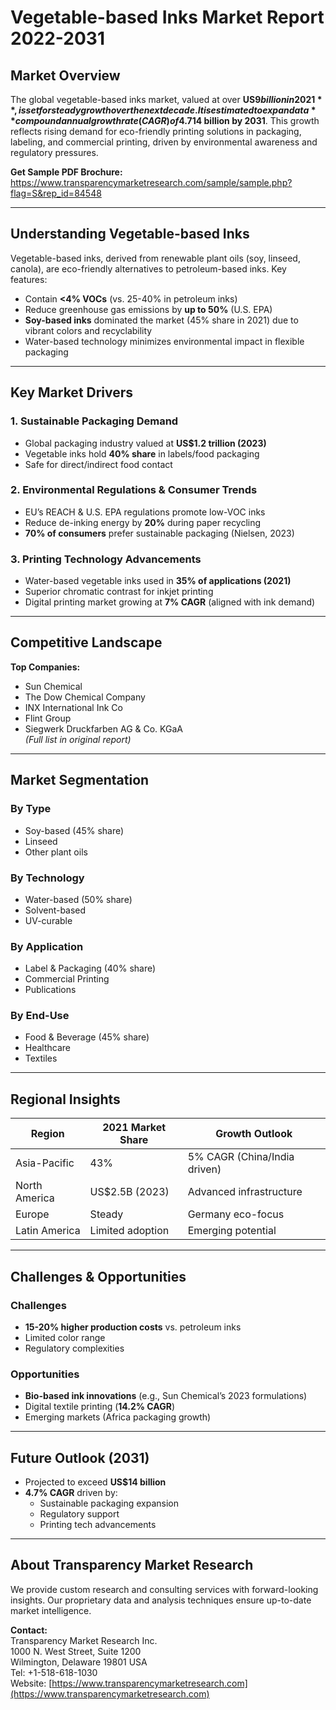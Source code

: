 # Vegetable-based Inks Market Report 2022-2031

## Market Overview
The global vegetable-based inks market, valued at over **US$9 billion in 2021**, is set for steady growth over the next decade. It is estimated to expand at a **compound annual growth rate (CAGR) of 4.7%** from 2022 to 2031, crossing **US$14 billion by 2031**. This growth reflects rising demand for eco-friendly printing solutions in packaging, labeling, and commercial printing, driven by environmental awareness and regulatory pressures.

**Get Sample PDF Brochure:**  
<https://www.transparencymarketresearch.com/sample/sample.php?flag=S&rep_id=84548>

---

## Understanding Vegetable-based Inks
Vegetable-based inks, derived from renewable plant oils (soy, linseed, canola), are eco-friendly alternatives to petroleum-based inks. Key features:
- Contain **<4% VOCs** (vs. 25-40% in petroleum inks)
- Reduce greenhouse gas emissions by **up to 50%** (U.S. EPA)
- **Soy-based inks** dominated the market (45% share in 2021) due to vibrant colors and recyclability
- Water-based technology minimizes environmental impact in flexible packaging

---

## Key Market Drivers

### 1. Sustainable Packaging Demand
- Global packaging industry valued at **US$1.2 trillion (2023)**  
- Vegetable inks hold **40% share** in labels/food packaging  
- Safe for direct/indirect food contact  

### 2. Environmental Regulations & Consumer Trends
- EU’s REACH & U.S. EPA regulations promote low-VOC inks  
- Reduce de-inking energy by **20%** during paper recycling  
- **70% of consumers** prefer sustainable packaging (Nielsen, 2023)  

### 3. Printing Technology Advancements
- Water-based vegetable inks used in **35% of applications (2021)**  
- Superior chromatic contrast for inkjet printing  
- Digital printing market growing at **7% CAGR** (aligned with ink demand)  

---

## Competitive Landscape
**Top Companies:**  
- Sun Chemical  
- The Dow Chemical Company  
- INX International Ink Co  
- Flint Group  
- Siegwerk Druckfarben AG & Co. KGaA  
*(Full list in original report)*  

---

## Market Segmentation

### By Type
- Soy-based (45% share)  
- Linseed  
- Other plant oils  

### By Technology
- Water-based (50% share)  
- Solvent-based  
- UV-curable  

### By Application
- Label & Packaging (40% share)  
- Commercial Printing  
- Publications  

### By End-Use
- Food & Beverage (45% share)  
- Healthcare  
- Textiles  

---

## Regional Insights
| Region       | 2021 Market Share | Growth Outlook          |
|--------------|-------------------|-------------------------|
| Asia-Pacific | 43%               | 5% CAGR (China/India driven) |
| North America| US$2.5B (2023)    | Advanced infrastructure |
| Europe       | Steady            | Germany eco-focus       |
| Latin America| Limited adoption  | Emerging potential      |

---

## Challenges & Opportunities
### Challenges
- **15-20% higher production costs** vs. petroleum inks  
- Limited color range  
- Regulatory complexities  

### Opportunities
- **Bio-based ink innovations** (e.g., Sun Chemical’s 2023 formulations)  
- Digital textile printing (**14.2% CAGR**)  
- Emerging markets (Africa packaging growth)  

---

## Future Outlook (2031)
- Projected to exceed **US$14 billion**  
- **4.7% CAGR** driven by:  
  - Sustainable packaging expansion  
  - Regulatory support  
  - Printing tech advancements  

---

## About Transparency Market Research
We provide custom research and consulting services with forward-looking insights. Our proprietary data and analysis techniques ensure up-to-date market intelligence.

**Contact:**  
Transparency Market Research Inc.  
1000 N. West Street, Suite 1200  
Wilmington, Delaware 19801 USA  
Tel: +1-518-618-1030  
Website: [https://www.transparencymarketresearch.com](https://www.transparencymarketresearch.com)